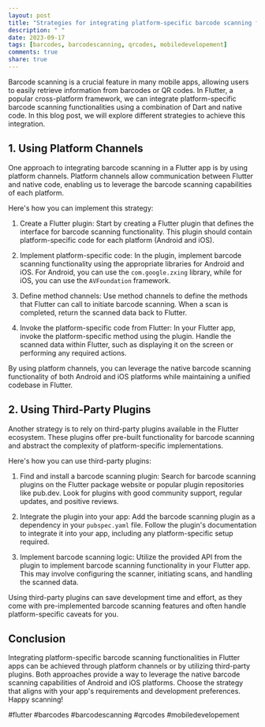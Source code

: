 ```yaml
---
layout: post
title: "Strategies for integrating platform-specific barcode scanning functionalities in Flutter apps."
description: " "
date: 2023-09-17
tags: [barcodes, barcodescanning, qrcodes, mobiledevelopement]
comments: true
share: true
---
```


Barcode scanning is a crucial feature in many mobile apps, allowing users to easily retrieve information from barcodes or QR codes. In Flutter, a popular cross-platform framework, we can integrate platform-specific barcode scanning functionalities using a combination of Dart and native code. In this blog post, we will explore different strategies to achieve this integration.

## 1. Using Platform Channels

One approach to integrating barcode scanning in a Flutter app is by using platform channels. Platform channels allow communication between Flutter and native code, enabling us to leverage the barcode scanning capabilities of each platform.

Here's how you can implement this strategy:

1. Create a Flutter plugin: Start by creating a Flutter plugin that defines the interface for barcode scanning functionality. This plugin should contain platform-specific code for each platform (Android and iOS).

2. Implement platform-specific code: In the plugin, implement barcode scanning functionality using the appropriate libraries for Android and iOS. For Android, you can use the `com.google.zxing` library, while for iOS, you can use the `AVFoundation` framework.

3. Define method channels: Use method channels to define the methods that Flutter can call to initiate barcode scanning. When a scan is completed, return the scanned data back to Flutter.

4. Invoke the platform-specific code from Flutter: In your Flutter app, invoke the platform-specific method using the plugin. Handle the scanned data within Flutter, such as displaying it on the screen or performing any required actions.

By using platform channels, you can leverage the native barcode scanning functionality of both Android and iOS platforms while maintaining a unified codebase in Flutter.

## 2. Using Third-Party Plugins

Another strategy is to rely on third-party plugins available in the Flutter ecosystem. These plugins offer pre-built functionality for barcode scanning and abstract the complexity of platform-specific implementations.

Here's how you can use third-party plugins:

1. Find and install a barcode scanning plugin: Search for barcode scanning plugins on the Flutter package website or popular plugin repositories like pub.dev. Look for plugins with good community support, regular updates, and positive reviews.

2. Integrate the plugin into your app: Add the barcode scanning plugin as a dependency in your `pubspec.yaml` file. Follow the plugin's documentation to integrate it into your app, including any platform-specific setup required.

3. Implement barcode scanning logic: Utilize the provided API from the plugin to implement barcode scanning functionality in your Flutter app. This may involve configuring the scanner, initiating scans, and handling the scanned data.

Using third-party plugins can save development time and effort, as they come with pre-implemented barcode scanning features and often handle platform-specific caveats for you.

## Conclusion

Integrating platform-specific barcode scanning functionalities in Flutter apps can be achieved through platform channels or by utilizing third-party plugins. Both approaches provide a way to leverage the native barcode scanning capabilities of Android and iOS platforms. Choose the strategy that aligns with your app's requirements and development preferences. Happy scanning!

#flutter #barcodes #barcodescanning #qrcodes #mobiledevelopement